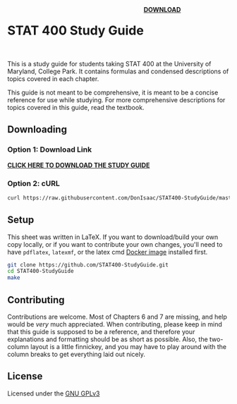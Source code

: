 <div align="center" style="display: flex; text-align: center !important; width: 100%; margin: auto;">
  <h1>STAT 400 Study Guide</h1>
  <a href="https://raw.githubusercontent.com/DonIsaac/STAT400-StudyGuide/master/sheet.pdf" download="stat-400-study-guide" style="font-weight: bold; text-decoration: underline;">
    DOWNLOAD
  </a>
</div>

<br>

This is a study guide for students taking STAT 400 at the University of
Maryland, College Park. It contains formulas and condensed descriptions
of topics covered in each chapter.

This guide is not meant to be comprehensive, it is meant to be a concise
reference for use while studying. For more comprehensive descriptions for
topics covered in this guide, read the textbook.

## Downloading

### Option 1: Download Link

<a href="https://raw.githubusercontent.com/DonIsaac/STAT400-StudyGuide/master/sheet.pdf" download="stat400studyguide" style="font-weight: bold; text-decoration: underline;">
CLICK HERE TO DOWNLOAD THE STUDY GUIDE
</a>

### Option 2: cURL

```sh
curl https://raw.githubusercontent.com/DonIsaac/STAT400-StudyGuide/master/sheet.pdf > stat-400-study-guide.pdf
```

## Setup

This sheet was written in LaTeX. If you want to download/build your own
copy locally, or if you want to contribute your own changes, you'll need
to have `pdflatex`, `latexmf`, or the latex cmd [Docker image](https://github.com/blang/latex-docker)
installed first.

```sh
git clone https://github.com/STAT400-StudyGuide.git
cd STAT400-StudyGuide
make
```

## Contributing

Contributions are welcome. Most of Chapters 6 and 7 are missing, and help would
be *very* much appreciated. When contributing, please keep in mind that this
guide is supposed to be a reference, and therefore your explanations and formatting
should be as short as possible. Also, the two-column layout is a little finnickey,
and you may have to play around with the column breaks to get everything laid out
nicely.

## License

Licensed under the [GNU GPLv3](https://www.gnu.org/licenses/gpl-3.0.en.html)
